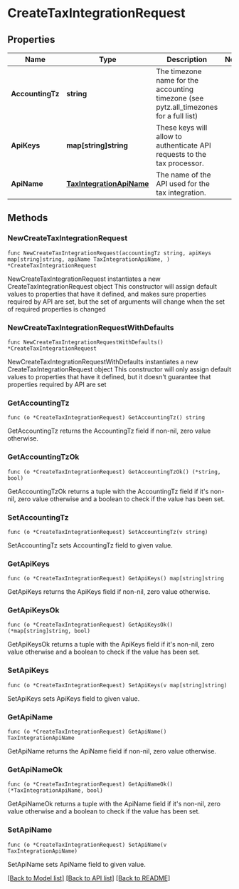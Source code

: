 # CreateTaxIntegrationRequest

## Properties

Name | Type | Description | Notes
------------ | ------------- | ------------- | -------------
**AccountingTz** | **string** | The timezone name for the accounting timezone (see pytz.all_timezones for a full list) | 
**ApiKeys** | **map[string]string** | These keys will allow to authenticate API requests to the tax processor. | 
**ApiName** | [**TaxIntegrationApiName**](TaxIntegrationApiName.md) | The name of the API used for the tax integration. | 

## Methods

### NewCreateTaxIntegrationRequest

`func NewCreateTaxIntegrationRequest(accountingTz string, apiKeys map[string]string, apiName TaxIntegrationApiName, ) *CreateTaxIntegrationRequest`

NewCreateTaxIntegrationRequest instantiates a new CreateTaxIntegrationRequest object
This constructor will assign default values to properties that have it defined,
and makes sure properties required by API are set, but the set of arguments
will change when the set of required properties is changed

### NewCreateTaxIntegrationRequestWithDefaults

`func NewCreateTaxIntegrationRequestWithDefaults() *CreateTaxIntegrationRequest`

NewCreateTaxIntegrationRequestWithDefaults instantiates a new CreateTaxIntegrationRequest object
This constructor will only assign default values to properties that have it defined,
but it doesn't guarantee that properties required by API are set

### GetAccountingTz

`func (o *CreateTaxIntegrationRequest) GetAccountingTz() string`

GetAccountingTz returns the AccountingTz field if non-nil, zero value otherwise.

### GetAccountingTzOk

`func (o *CreateTaxIntegrationRequest) GetAccountingTzOk() (*string, bool)`

GetAccountingTzOk returns a tuple with the AccountingTz field if it's non-nil, zero value otherwise
and a boolean to check if the value has been set.

### SetAccountingTz

`func (o *CreateTaxIntegrationRequest) SetAccountingTz(v string)`

SetAccountingTz sets AccountingTz field to given value.


### GetApiKeys

`func (o *CreateTaxIntegrationRequest) GetApiKeys() map[string]string`

GetApiKeys returns the ApiKeys field if non-nil, zero value otherwise.

### GetApiKeysOk

`func (o *CreateTaxIntegrationRequest) GetApiKeysOk() (*map[string]string, bool)`

GetApiKeysOk returns a tuple with the ApiKeys field if it's non-nil, zero value otherwise
and a boolean to check if the value has been set.

### SetApiKeys

`func (o *CreateTaxIntegrationRequest) SetApiKeys(v map[string]string)`

SetApiKeys sets ApiKeys field to given value.


### GetApiName

`func (o *CreateTaxIntegrationRequest) GetApiName() TaxIntegrationApiName`

GetApiName returns the ApiName field if non-nil, zero value otherwise.

### GetApiNameOk

`func (o *CreateTaxIntegrationRequest) GetApiNameOk() (*TaxIntegrationApiName, bool)`

GetApiNameOk returns a tuple with the ApiName field if it's non-nil, zero value otherwise
and a boolean to check if the value has been set.

### SetApiName

`func (o *CreateTaxIntegrationRequest) SetApiName(v TaxIntegrationApiName)`

SetApiName sets ApiName field to given value.



[[Back to Model list]](../README.md#documentation-for-models) [[Back to API list]](../README.md#documentation-for-api-endpoints) [[Back to README]](../README.md)


